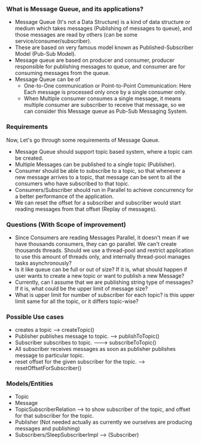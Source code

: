 ### What is Message Queue, and its applications?
* Message Queue (It's not a Data Structure) is a kind of data structure or medium which takes messages (Publishing of messages 
to queue), and those messages are read by others (can be some service/consumer/subscriber).
* These are based on very famous model known as Published-Subscriber Model (Pub-Sub Model). 
* Message queue are based on producer and consumer, producer responsible for publishing messages to queue, and consumer are for
  consuming messages from the queue.
* Message Queue can be of
  * One-to-One communication or Point-to-Point Communication: Here Each message is processed only once by a single consumer only.
  * When Multiple consumer consumes a single message, it means multiple consumer are subscriber to receive that message, so we 
  can consider this Message queue as Pub-Sub Messaging System.

### Requirements
Now, Let's go through some requirements of Message Queue.
* Message Queue should support topic based system, where a topic cam be created.
* Multiple Messages can be published to a single topic (Publisher).
* Consumer should be able to subscribe to a topic, so that whenever a new message arrives to a topic, that message can be sent to
    all the consumers who have subscribed to that topic.
* Consumers/Subscriber should run in Parallel to achieve concurrency for a better performance of the application.
* We can reset the offset for a subscriber and subscriber would start reading messages from that offset (Replay of messages).

### Questions (With Scope of improvement)
* Since Consumers are reading Messages Parallel, it doesn't mean if we have thousands consumers, they can go parallel. We can't
create thousands threads. Should we use a thread-pool and restrict application to use this amount of threads only, and internally
thread-pool manages tasks asynchronously?    
* Is it like queue can be full or out of size? If it is, what should happen if user wants to create a new topic or 
want to publish a new Message?
* Currently, can I assume that we are publishing string type of messages? If it is, what could be the upper limit of message size?
* What is upper limit for number of subscriber for each topic? is this upper limit same for all the topic, or it differs topic-wise?

### Possible Use cases
* creates a topic --> createTopic()
* Publisher publishes message to topic.  --> publishToTopic()
* Subscriber subscribes to topic.  ---> subscribeToTopic()
* All subscriber receives messages as soon as publisher publishes message to particular topic.
* reset offset for the given subscriber for the topic. --> resetOffsetForSubscriber()

### Models/Entities
* Topic
* Message
* TopicSubscriberRelation --> to show subscriber of the topic, and offset for that subscriber for the topic.
* Publisher  (Not needed actually as currently we ourselves are producing messages and publishing)
* Subscribers/SleepSubscriberImpl  --> (Subscriber)



